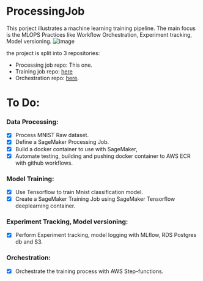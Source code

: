 # ProcessingJob
This porject illustrates a machine learning training pipeline. The main focus is the MLOPS Practices like Workflow Orchestration, Experiment tracking, Model versioning.
![image](https://github.com/Abd-elr4hman/ProcessingJob/assets/87248009/b718266b-6948-4139-8478-b09e6bbb5052)



the project is split into 3 repositories:
* Processing job repo: This one.
* Training job repo: [here](https://github.com/Abd-elr4hman/TrainingJob)
* Orchestration repo: [here](https://github.com/Abd-elr4hman/ML-Training-Pipeline).
# To Do:
### Data Processing:
* [x] Process MNIST Raw dataset.
* [x] Define a SageMaker Processing Job.
* [x] Build a docker container to use with SageMaker,
* [x] Automate testing, building and pushing docker container to AWS ECR with github workflows.
### Model Training:
* [x] Use Tensorflow to train Mnist classification model.
* [x] Create a SageMaker Training Job using SageMaker Tensorflow deeplearning container.
### Experiment Tracking, Model versioning:
* [x] Perform Experiment tracking, model logging with MLflow, RDS Postgres db and S3.
### Orchestration:
* [x] Orchestrate the training process with AWS Step-functions.
